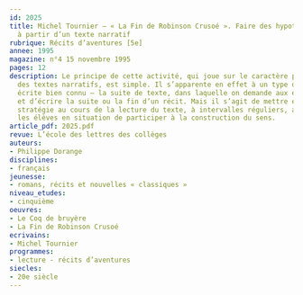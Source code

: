 ```yaml
---
id: 2025
title: Michel Tournier – « La Fin de Robinson Crusoé ». Faire des hypothèses de lecture
  à partir d’un texte narratif 
rubrique: Récits d’aventures [5e]
annee: 1995
magazine: n°4 15 novembre 1995
pages: 12
description: Le principe de cette activité, qui joue sur le caractère prévisible
  des textes narratifs, est simple. Il s’apparente en effet à un type de production
  écrite bien connu – la suite de texte, dans laquelle on demande aux élèves d’imaginer
  et d’écrire la suite ou la fin d’un récit. Mais il s’agit de mettre en œuvre cette
  stratégie au cours de la lecture du texte, à intervalles réguliers, afin de placer
  les élèves en situation de participer à la construction du sens.
article_pdf: 2025.pdf
revue: L’école des lettres des collèges
auteurs:
- Philippe Dorange
disciplines:
- français
jeunesse:
- romans, récits et nouvelles « classiques »
niveau_etudes:
- cinquième
oeuvres:
- Le Coq de bruyère
- La Fin de Robinson Crusoé
ecrivains:
- Michel Tournier
programmes:
- lecture - récits d’aventures
siecles:
- 20e siècle
---
```

